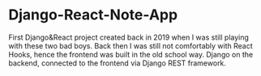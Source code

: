 # Django-React-Note-App
First Django&amp;React project created back in 2019 when I was still playing with these two bad boys. Back then I was still not comfortably with React Hooks, hence the frontend was built in the old school way. Django on the backend, connected to the frontend via Django REST framework.
